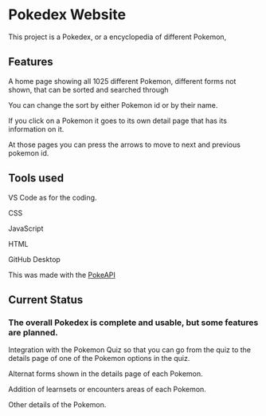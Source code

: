 # Pokedex Website
This project is a Pokedex, or a encyclopedia of different Pokemon,

## Features
A home page showing all 1025 different Pokemon, different forms not shown, that can be sorted and searched through

You can change the sort by either Pokemon id or by their name.

If you click on a Pokemon it goes to its own detail page that has its information on it.

At those pages you can press the arrows to move to next and previous pokemon id.

## Tools used

VS Code as for the coding.

CSS

JavaScript

HTML

GitHub Desktop

This was made with the [PokeAPI](https://pokeapi.co/) 

## Current Status
### The overall Pokedex is complete and usable, but some features are planned.

Integration with the Pokemon Quiz so that you can go from the quiz to the details page of one of the Pokemon options in the quiz.

Alternat forms shown in the details page of each Pokemon.

Addition of learnsets or encounters areas of each Pokemon.

Other details of the Pokemon.

